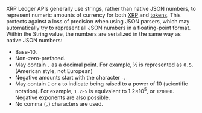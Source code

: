 XRP Ledger APIs generally use strings, rather than native JSON numbers, to represent numeric amounts of currency for both [XRP](../introduction/what-is-xrp.md) and [tokens](../concepts/tokens/index.md). This protects against a loss of precision when using JSON parsers, which may automatically try to represent all JSON numbers in a floating-point format. Within the String value, the numbers are serialized in the same way as native JSON numbers:

* Base-10.
* Non-zero-prefaced.
* May contain `.` as a decimal point. For example, ½ is represented as `0.5`. (American style, not European)
* Negative amounts start with the character `-`.
* May contain `E` or `e` to indicate being raised to a power of 10 (scientific notation). For example, `1.2E5` is equivalent to 1.2×10<sup>5</sup>, or `120000`. Negative exponents are also possible.
* No comma (`,`) characters are used.
